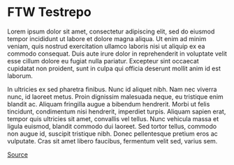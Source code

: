 # FTW Testrepo

Lorem ipsum dolor sit amet, consectetur adipiscing elit, sed do eiusmod tempor incididunt ut labore et dolore magna aliqua. Ut enim ad minim veniam, quis nostrud exercitation ullamco laboris nisi ut aliquip ex ea commodo consequat. Duis aute irure dolor in reprehenderit in voluptate velit esse cillum dolore eu fugiat nulla pariatur. Excepteur sint occaecat cupidatat non proident, sunt in culpa qui officia deserunt mollit anim id est laborum.

In ultricies ex sed pharetra finibus. Nunc id aliquet nibh. Nam nec viverra nunc, id laoreet metus. Proin dignissim malesuada neque, eu tristique enim blandit ac. Aliquam fringilla augue a bibendum hendrerit. Morbi ut felis tincidunt, condimentum nisi hendrerit, imperdiet turpis. Aliquam sapien erat, tempor quis ultricies sit amet, convallis vel tellus. Nunc vehicula massa et ligula euismod, blandit commodo dui laoreet. Sed tortor tellus, commodo non augue id, suscipit tristique nibh. Donec pellentesque pretium eros ac vulputate. Cras sit amet libero faucibus, fermentum velit sed, varius sem.

[Source](https://lipsum.com/)
